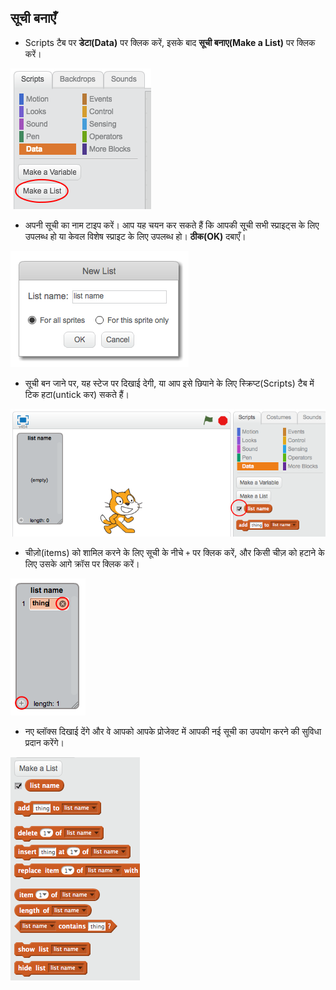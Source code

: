 ## सूची बनाएँ

+ Scripts टैब पर **डेटा(Data)** पर क्लिक करें, इसके बाद **सूची बनाए(Make a List)** पर क्लिक करें।

![सूची बनाएँ](images/make-a-list.png)

+ अपनी सूची का नाम टाइप करें। आप यह चयन कर सकते हैं कि आपकी सूची सभी स्प्राइट्स के लिए उपलब्ध हो या केवल विशेष स्प्राइट के लिए उपलब्ध हो। **ठीक(OK)** दबाएँ।

![सूची नाम](images/list-name.png)

+ सूची बन जाने पर, यह स्टेज पर दिखाई देगी, या आप इसे छिपाने के लिए स्क्रिप्ट(Scripts) टैब में टिक हटा(untick कर) सकते हैं।

![सूची दिखाएँ / छुपाएं](images/list-show-hide.png)

+ चीज़ो(items) को शामिल करने के लिए सूची के नीचे `+` पर क्लिक करें, और किसी चीज़ को हटाने के लिए उसके आगे क्रॉस पर क्लिक करें।

![सूची दिखाएँ / छुपाएं](images/list-add-delete.png)

+ नए ब्लॉक्स दिखाई देंगे और वे आपको आपके प्रोजेक्ट में आपकी नई सूची का उपयोग करने की सुविधा प्रदान करेंगे।

![सूची ब्लॉक](images/list-blocks.png)